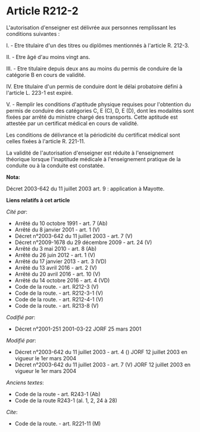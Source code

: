 # Article R212-2

L'autorisation d'enseigner est délivrée aux personnes remplissant les conditions suivantes :

I. - Etre titulaire d'un des titres ou diplômes mentionnés à l'article R. 212-3.

II. - Etre âgé d'au moins vingt ans.

III. - Etre titulaire depuis deux ans au moins du permis de conduire de la catégorie B en cours de validité.

IV. Etre titulaire d'un permis de conduire dont le délai probatoire défini à l'article L. 223-1 est expiré.

V. - Remplir les conditions d'aptitude physique requises pour l'obtention du permis de conduire des catégories C, E (C), D, E
(D), dont les modalités sont fixées par arrêté du ministre chargé des transports. Cette aptitude est attestée par un
certificat médical en cours de validité.

Les conditions de délivrance et la périodicité du certificat médical sont celles fixées à l'article R. 221-11.

La validité de l'autorisation d'enseigner est réduite à l'enseignement théorique lorsque l'inaptitude médicale à
l'enseignement pratique de la conduite ou à la conduite est constatée.

**Nota:**

Décret 2003-642 du 11 juillet 2003 art. 9 : application à Mayotte.

**Liens relatifs à cet article**

_Cité par_:

  - Arrêté du 10 octobre 1991 - art. 7 (Ab)
  - Arrêté du 8 janvier 2001 - art. 1 (V)
  - Décret n°2003-642 du 11 juillet 2003 - art. 7 (V)
  - Décret n°2009-1678 du 29 décembre 2009 - art. 24 (V)
  - Arrêté du 3 mai 2010 - art. 8 (Ab)
  - Arrêté du 26 juin 2012 - art. 1 (V)
  - Arrêté du 17 janvier 2013 - art. 3 (VD)
  - Arrêté du 13 avril 2016 - art. 2 (V)
  - Arrêté du 20 avril 2016 - art. 10 (V)
  - Arrêté du 14 octobre 2016 - art. 4 (VD)
  - Code de la route. - art. R212-3 (V)
  - Code de la route. - art. R212-3-1 (V)
  - Code de la route. - art. R212-4-1 (V)
  - Code de la route. - art. R213-8 (V)

_Codifié par_:

  - Décret n°2001-251 2001-03-22 JORF 25 mars 2001

_Modifié par_:

  - Décret n°2003-642 du 11 juillet 2003 - art. 4 () JORF 12 juillet 2003 en vigueur le 1er mars 2004
  - Décret n°2003-642 du 11 juillet 2003 - art. 7 (V) JORF 12 juillet 2003 en vigueur le 1er mars 2004

_Anciens textes_:

  - Code de la route - art. R243-1 (Ab)
  - Code de la route R243-1 (al. 1, 2, 24 à 28)

_Cite_:

  - Code de la route. - art. R221-11 (M)
